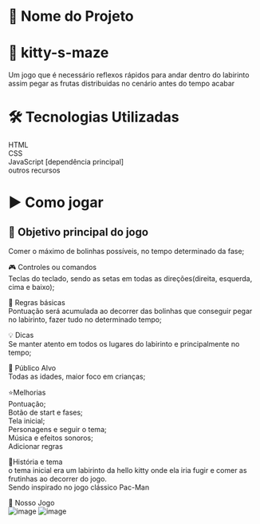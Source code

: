 # 🚀 Nome do Projeto
# 💖 kitty-s-maze <br>
Um jogo que é necessário reflexos rápidos para andar dentro do labirinto
assim pegar as frutas distribuidas no cenário antes do tempo acabar

# 🛠️ Tecnologias Utilizadas
 HTML <br> CSS <br> JavaScript [dependência principal] <br> outros recursos <br>
 # ▶️ Como jogar
 ## 👾 Objetivo principal do jogo <br>
Comer o máximo de bolinhas possíveis, no tempo determinado da fase; <br>

🎮 Controles ou comandos<br>
Teclas do teclado, sendo as setas em todas as direções(direita, esquerda, cima e baixo); <br>

🧠 Regras básicas<br>
Pontuação será acumulada ao decorrer das bolinhas que conseguir pegar no labirinto, fazer tudo no determinado tempo;

💡 Dicas <br>
Se manter atento em todos os lugares do labirinto e principalmente no tempo;

🧩 Público Alvo <br>
Todas as idades, maior foco em crianças;

⭐Melhorias<br>
Pontuação;<br>
Botão de start e fases;<br>
Tela inicial;<br>
Personagens e seguir o tema;<br>
Música e efeitos sonoros;<br>
Adicionar regras<br>

🍒História e tema <br>
o tema inicial era um labirinto da hello kitty onde ela iria fugir e comer as frutinhas ao decorrer do jogo. <br>
Sendo inspirado no jogo clássico Pac-Man<br>

👾 Nosso Jogo<br>
![image](https://github.com/user-attachments/assets/73a47e99-aae9-4f9a-9a12-a3d3dd26767c)
![image](https://github.com/user-attachments/assets/f0a9e968-562c-4b89-9de9-05f23e65ebf8)

